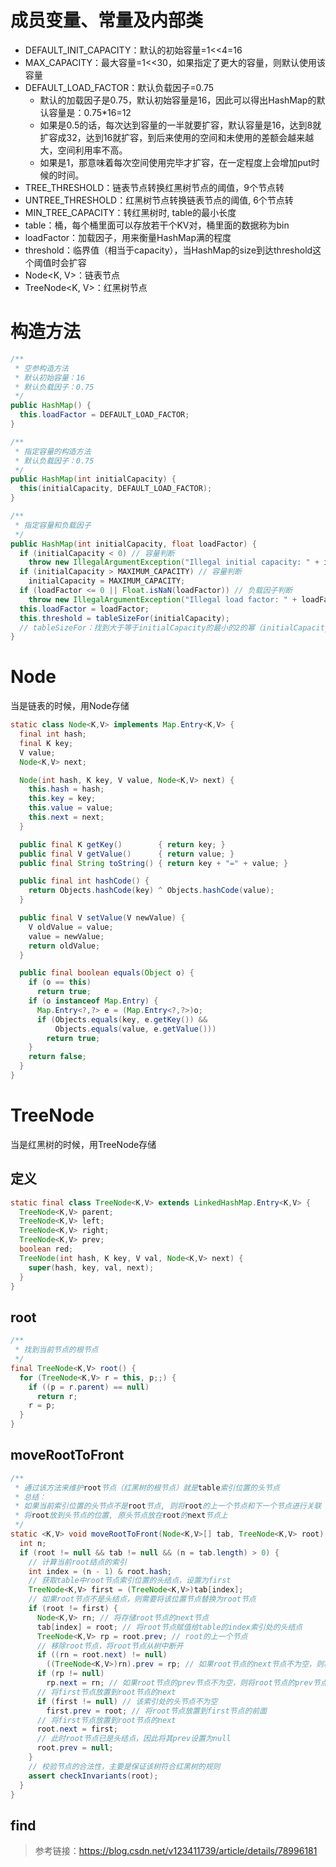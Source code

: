 # 成员变量、常量及内部类
- DEFAULT_INIT_CAPACITY：默认的初始容量=1<<4=16
- MAX_CAPACITY：最大容量=1<<30，如果指定了更大的容量，则默认使用该容量
- DEFAULT_LOAD_FACTOR：默认负载因子=0.75
  - 默认的加载因子是0.75，默认初始容量是16，因此可以得出HashMap的默认容量是：0.75*16=12
  - 如果是0.5的话，每次达到容量的一半就要扩容，默认容量是16，达到8就扩容成32，达到16就扩容，到后来使用的空间和未使用的差额会越来越大，空间利用率不高。
  - 如果是1，那意味着每次空间使用完毕才扩容，在一定程度上会增加put时候的时间。
- TREE_THRESHOLD：链表节点转换红黑树节点的阈值，9个节点转
- UNTREE_THRESHOLD：红黑树节点转换链表节点的阈值, 6个节点转
- MIN_TREE_CAPACITY：转红黑树时, table的最小长度
- table：桶，每个桶里面可以存放若干个KV对，桶里面的数据称为bin
- loadFactor：加载因子，用来衡量HashMap满的程度
- threshold：临界值（相当于capacity），当HashMap的size到达threshold这个阈值时会扩容
- Node<K, V>：链表节点
- TreeNode<K, V>：红黑树节点

# 构造方法

```java
/**
 * 空参构造方法
 * 默认初始容量：16
 * 默认负载因子：0.75
 */
public HashMap() {
  this.loadFactor = DEFAULT_LOAD_FACTOR;
}

/**
 * 指定容量的构造方法
 * 默认负载因子：0.75
 */
public HashMap(int initialCapacity) {
  this(initialCapacity, DEFAULT_LOAD_FACTOR);
}

/**
 * 指定容量和负载因子
 */
public HashMap(int initialCapacity, float loadFactor) {
  if (initialCapacity < 0) // 容量判断
    throw new IllegalArgumentException("Illegal initial capacity: " + initialCapacity);
  if (initialCapacity > MAXIMUM_CAPACITY) // 容量判断
    initialCapacity = MAXIMUM_CAPACITY;
  if (loadFactor <= 0 || Float.isNaN(loadFactor)) // 负载因子判断
    throw new IllegalArgumentException("Illegal load factor: " + loadFactor);
  this.loadFactor = loadFactor;
  this.threshold = tableSizeFor(initialCapacity); 
  // tableSizeFor：找到大于等于initialCapacity的最小的2的幂（initialCapacity如果就是2的幂，则返回的还是这个数）
}
```

# Node

当是链表的时候，用Node存储

```java
static class Node<K,V> implements Map.Entry<K,V> {
  final int hash;
  final K key;
  V value;
  Node<K,V> next;

  Node(int hash, K key, V value, Node<K,V> next) {
    this.hash = hash;
    this.key = key;
    this.value = value;
    this.next = next;
  }

  public final K getKey()        { return key; }
  public final V getValue()      { return value; }
  public final String toString() { return key + "=" + value; }

  public final int hashCode() {
    return Objects.hashCode(key) ^ Objects.hashCode(value);
  }

  public final V setValue(V newValue) {
    V oldValue = value;
    value = newValue;
    return oldValue;
  }

  public final boolean equals(Object o) {
    if (o == this)
      return true;
    if (o instanceof Map.Entry) {
      Map.Entry<?,?> e = (Map.Entry<?,?>)o;
      if (Objects.equals(key, e.getKey()) &&
          Objects.equals(value, e.getValue()))
        return true;
    }
    return false;
  }
}
```

# TreeNode

当是红黑树的时候，用TreeNode存储

## 定义

```java
static final class TreeNode<K,V> extends LinkedHashMap.Entry<K,V> {
  TreeNode<K,V> parent;
  TreeNode<K,V> left;
  TreeNode<K,V> right;
  TreeNode<K,V> prev;
  boolean red;
  TreeNode(int hash, K key, V val, Node<K,V> next) {
    super(hash, key, val, next);
  }
}
```
## root

```java
/**
 * 找到当前节点的根节点
 */
final TreeNode<K,V> root() {
  for (TreeNode<K,V> r = this, p;;) {
    if ((p = r.parent) == null)
      return r;
    r = p;
  }
}
```

## moveRootToFront


```java
/**
 * 通过该方法来维护root节点（红黑树的根节点）就是table索引位置的头节点
 * 总结：
 * 如果当前索引位置的头节点不是root节点, 则将root的上一个节点和下一个节点进行关联
 * 将root放到头节点的位置, 原头节点放在root的next节点上
 */
static <K,V> void moveRootToFront(Node<K,V>[] tab, TreeNode<K,V> root) {
  int n;
  if (root != null && tab != null && (n = tab.length) > 0) {
    // 计算当前root结点的索引
    int index = (n - 1) & root.hash;
    // 获取table中root节点索引位置的头结点，设置为first
    TreeNode<K,V> first = (TreeNode<K,V>)tab[index];
    // 如果root节点不是头结点，则需要将该位置节点替换为root节点
    if (root != first) {
      Node<K,V> rn; // 将存储root节点的next节点
      tab[index] = root; // 将root节点赋值给table的index索引处的头结点
      TreeNode<K,V> rp = root.prev; // root的上一个节点
      // 移除root节点，将root节点从树中断开
      if ((rn = root.next) != null)
        ((TreeNode<K,V>)rn).prev = rp; // 如果root节点的next节点不为空，则将root节点的next节点的prev节点设置为root节点的prev节点
      if (rp != null)
        rp.next = rn; // 如果root节点的prev节点不为空，则将root节点的prev节点的next节点设置为root节点的next节点
      // 将first节点放置到root节点的next
      if (first != null) // 该索引处的头节点不为空
        first.prev = root; // 将root节点放置到first节点的前面
      // 将first节点放置到root节点的next
      root.next = first;
      // 此时root节点已是头结点，因此将其prev设置为null
      root.prev = null;
    }
    // 校验节点的合法性，主要是保证该树符合红黑树的规则
    assert checkInvariants(root); 
  }
}
```

## find











> 参考链接：https://blog.csdn.net/v123411739/article/details/78996181